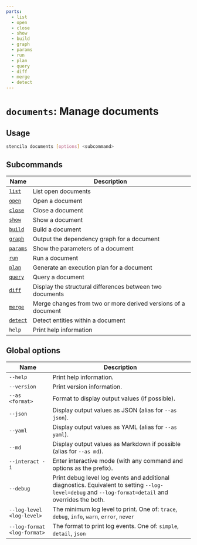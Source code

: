 ```yaml
---
parts:
  - list
  - open
  - close
  - show
  - build
  - graph
  - params
  - run
  - plan
  - query
  - diff
  - merge
  - detect
---
```



<!-- Generated from doc comments in Rust. Do not edit. -->

# `documents`: Manage documents

## Usage

```sh
stencila documents [options] <subcommand>
```



## Subcommands

| Name | Description |
| --- | --- |
| [`list`](list.md) | List open documents |
| [`open`](open.md) | Open a document |
| [`close`](close.md) | Close a document |
| [`show`](show.md) | Show a document |
| [`build`](build.md) | Build a document |
| [`graph`](graph.md) | Output the dependency graph for a document |
| [`params`](params.md) | Show the parameters of a document |
| [`run`](run.md) | Run a document |
| [`plan`](plan.md) | Generate an execution plan for a document |
| [`query`](query.md) | Query a document |
| [`diff`](diff.md) | Display the structural differences between two documents |
| [`merge`](merge.md) | Merge changes from two or more derived versions of a document |
| [`detect`](detect.md) | Detect entities within a document |
| `help` | Print help information |



## Global options

| Name | Description |
| --- | --- |
| `--help` | Print help information. |
| `--version` | Print version information. |
| `--as <format>` | Format to display output values (if possible). |
| `--json` | Display output values as JSON (alias for `--as json`). |
| `--yaml` | Display output values as YAML (alias for `--as yaml`). |
| `--md` | Display output values as Markdown if possible (alias for `--as md`). |
| `--interact -i` | Enter interactive mode (with any command and options as the prefix). |
| `--debug` | Print debug level log events and additional diagnostics. Equivalent to setting `--log-level=debug` and `--log-format=detail` and overrides the both. |
| `--log-level <log-level>` | The minimum log level to print. One of: `trace`, `debug`, `info`, `warn`, `error`, `never` |
| `--log-format <log-format>` | The format to print log events. One of: `simple`, `detail`, `json` |